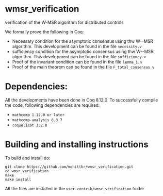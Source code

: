 # wmsr_verification
verification of the W-MSR algorithm for distributed controls

We formally prove the following in Coq:
- Necessary condition for the asymptotic consensus using thw W--MSR algorithm. This development can be found in the file `necessity.v`
- sufficiency condition for the asymptotic consensus using thw W--MSR algorithm. This development can be found in the file `sufficiency.v`
- Proof of the invariant condition can be found in the file `lemma_1.v`
- Proof of the main theorem can be found in the file `F_total_consensus.v`

# Dependencies:

All the developments have been done in Coq 8.12.0. To successfully compile the code, following dependencies are required:
- `mathcomp 1.12.0 or later` 
- `mathcomp-analysis 0.3.7`
- `coquelicot 3.2.0`


# Building and installing instructions

To build and install do:
```
git clone https://github.com/mohittkr/wmsr_verification.git
cd wmsr_verification
make
make install
```
All the files are installed in the `user-contrib/wmsr_verification` folder 
